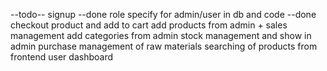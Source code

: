 --todo--
signup --done
role specify for admin/user in db and code --done
checkout product and add to cart
add products from admin + sales management
add categories from admin
stock management and show in admin
purchase management of raw materials
searching of products from frontend
user dashboard
